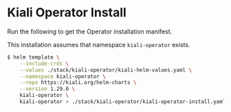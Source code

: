 # Kiali Operator Install

Run the following to get the Operator installation manifest.

This installation assumes that namespace `kiali-operator` exists.

```sh
$ helm template \
    --include-crds \
    --values ./stack/kiali-operator/kiali-helm-values.yaml \
    --namespace kiali-operator \
    --repo https://kiali.org/helm-charts \
    --version 1.29.0 \
    kiali-operator \
    kiali-operator > ./stack/kiali-operator/kiali-operator-install.yaml
```
